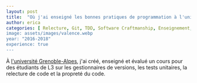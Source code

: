 ```yaml
---
layout: post
title:  "Où j'ai enseigné les bonnes pratiques de programmation à l'université"
author: erica
categories: [ Relecture, Git, TDD, Software Craftmanship, Enseignement, Formalisation d'expérience pratique, Pédagogie, Gestion de groupe]
image: assets/images/valence.webp
year: "2016-2018"
experience: true
---
```


À <a href="https://www.iut-valence.fr/nos-formations/licences-professionnelles/lp-metiers-de-l-informatique-conception-developpement-et-test-de-logiciels-parcours-codage-d-applications-et-de-systemes-informatiques-repartis-casir--249741.kjsp" target="_blank">l'université Grenoble-Alpes</a>, j'ai créé, enseigné et évalué un cours pour des étudiants de L3 sur les gestionnaires de versions, les tests unitaires, la relecture de code et la propreté du code.
